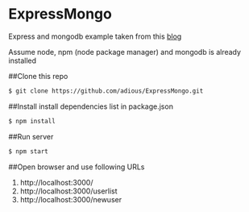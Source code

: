 # ExpressMongo
Express and mongodb example taken from this [blog](http://cwbuecheler.com/web/tutorials/2013/node-express-mongo/)

Assume node, npm (node package manager) and mongodb is already installed

##Clone this repo

```sh
$ git clone https://github.com/adious/ExpressMongo.git
```

##Install install dependencies list in package.json 

```sh
$ npm install
```

##Run server

```sh
$ npm start
```

##Open browser and use following URLs
1. http://localhost:3000/
2. http://localhost:3000/userlist
3. http://localhost:3000/newuser



